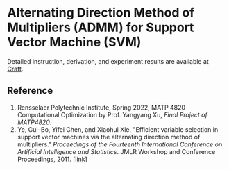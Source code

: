 # Alternating Direction Method of Multipliers (ADMM) for Support Vector Machine (SVM)

Detailed instruction, derivation, and experiment results are available at [Craft](https://www.craft.do/s/AKezsU0fzSrgtU).

## Reference

1. Rensselaer Polytechnic Institute, Spring 2022, MATP 4820 Computational Optimization by Prof. Yangyang Xu, *Final Project of MATP4820*.
2. Ye, Gui–Bo, Yifei Chen, and Xiaohui Xie. "Efficient variable selection in support vector machines via the alternating direction method of multipliers." *Proceedings of the Fourteenth International Conference on Artificial Intelligence and Statistics*. JMLR Workshop and Conference Proceedings, 2011. [[link](https://proceedings.mlr.press/v15/ye11a/ye11a.pdf)]
